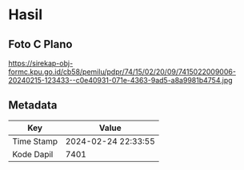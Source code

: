 # Hasil

## Foto C Plano

https://sirekap-obj-formc.kpu.go.id/cb58/pemilu/pdpr/74/15/02/20/09/7415022009006-20240215-123433--c0e40931-071e-4363-9ad5-a8a9981b4754.jpg


## Metadata

| Key        | Value               |
| ---------- | ------------------- |
| Time Stamp | 2024-02-24 22:33:55 |
| Kode Dapil | 7401                |



